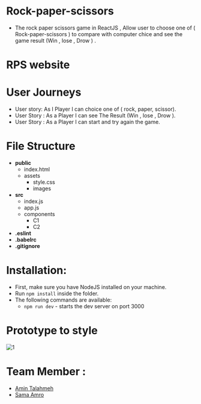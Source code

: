 # Rock-paper-scissors
- The rock paper scissors game in ReactJS , Allow user to choose one of ( Rock-paper-scissors ) to compare with computer chice   and see the game result (Win , lose , Drow ) .  

# RPS website 

# User Journeys 
  - User story: As I Player I can choice one of ( rock, paper, scissor).
  - User Story : As a Player I can see The Result (Win , lose , Drow ).
  - User Story : As a Player I can start and try again the game.
  
# File Structure
  - **public**
    - index.html
    - assets
       - style.css
       - images
  - **src**
    - index.js
    - app.js
    - components
      - C1
      - C2
  - **.eslint**
  - **.babelrc**
  - **.gitignore**

# Installation:
- First, make sure you have NodeJS installed on your machine.
- Run ```npm install``` inside the folder.
- The following commands are available:
  - ``` npm run dev ``` - starts the dev server on port 3000
  
# Prototype to style 
![1](https://user-images.githubusercontent.com/35188117/51908269-07a6ff80-23d2-11e9-929f-5e1134dd916e.jpg)
  
# Team Member :
 - [Amin Talahmeh]()
 - [Sama Amro]()

